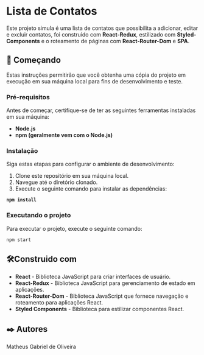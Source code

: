 # Lista de Contatos

Este projeto simula é uma lista de contatos que possibilita a adicionar, editar e excluir contatos, foi construido com **React-Redux**, estilizado com **Styled-Components** e o roteamento de páginas com **React-Router-Dom** e **SPA**.

## 🚀 Começando

Estas instruções permitirão que você obtenha uma cópia do projeto em execução em sua máquina local para fins de desenvolvimento e teste.

### Pré-requisitos

Antes de começar, certifique-se de ter as seguintes ferramentas instaladas em sua máquina:

- **Node.js**
- **npm (geralmente vem com o Node.js)**

### Instalação

Siga estas etapas para configurar o ambiente de desenvolvimento:

1. Clone este repositório em sua máquina local.
2. Navegue até o diretório clonado.
3. Execute o seguinte comando para instalar as dependências:
 
  **``npm install
  ``** 

### Executando o projeto

Para executar o projeto, execute o seguinte comando:

    npm start
    
## 🛠️Construido com

* **React** - Biblioteca JavaScript para criar interfaces de usuário.
* **React-Redux** - Biblioteca JavaScript para gerenciamento de estado em aplicações.
* **React-Router-Dom** - Biblioteca JavaScript que fornece navegação e roteamento para aplicações React.
* **Styled Components** - Biblioteca para estilizar componentes React.

## ✒️ Autores

 Matheus Gabriel de Oliveira 


